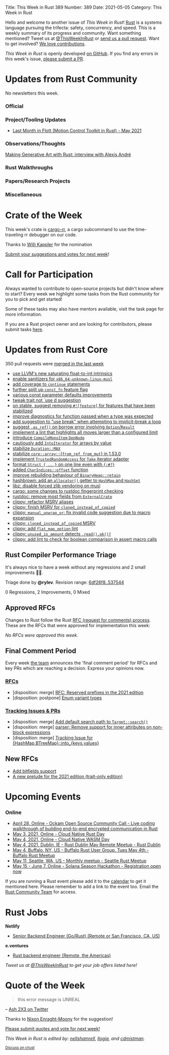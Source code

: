 Title: This Week in Rust 389
Number: 389
Date: 2021-05-05
Category: This Week in Rust

Hello and welcome to another issue of *This Week in Rust*!
[Rust](http://rust-lang.org) is a systems language pursuing the trifecta: safety, concurrency, and speed.
This is a weekly summary of its progress and community.
Want something mentioned? Tweet us at [@ThisWeekInRust](https://twitter.com/ThisWeekInRust) or [send us a pull request](https://github.com/rust-lang/this-week-in-rust).
Want to get involved? [We love contributions](https://github.com/rust-lang/rust/blob/master/CONTRIBUTING.md).

*This Week in Rust* is openly developed [on GitHub](https://github.com/rust-lang/this-week-in-rust).
If you find any errors in this week's issue, [please submit a PR](https://github.com/rust-lang/this-week-in-rust/pulls).

# Updates from Rust Community

No newsletters this week.

### Official

### Project/Tooling Updates

* [Last Month in Flott (Motion Control Toolkit in Rust) - May 2021](https://flott-motion.org/news/last-month-in-flott-may-2021/)

### Observations/Thoughts
[Making Generative Art with Rust: interview with Alexis André](https://blog.abor.dev/p/making-generative-art-with-rust)

### Rust Walkthroughs

### Papers/Research Projects

### Miscellaneous

# Crate of the Week

This week's crate is [cargo-rr](https://github.com/danielzfranklin/cargo-rr), a cargo subcommand to use the time-traveling rr debugger on our code.

Thanks to [Willi Kappler](https://users.rust-lang.org/t/crate-of-the-week/2704/905) for the nomination

[Submit your suggestions and votes for next week][submit_crate]!

[submit_crate]: https://users.rust-lang.org/t/crate-of-the-week/2704

# Call for Participation

Always wanted to contribute to open-source projects but didn't know where to start?
Every week we highlight some tasks from the Rust community for you to pick and get started!

Some of these tasks may also have mentors available, visit the task page for more information.

If you are a Rust project owner and are looking for contributors, please submit tasks [here][guidelines].

[guidelines]: https://users.rust-lang.org/t/twir-call-for-participation/4821

# Updates from Rust Core

350 pull requests were [merged in the last week][merged]

[merged]: https://github.com/search?q=is%3Apr+org%3Arust-lang+is%3Amerged+merged%3A2021-04-19..2021-04-26

* [use LLVM's new saturating float-to-int intrinsics](https://github.com/rust-lang/rust/pull/84339)
* [enable sanitizers for `x86_64-unknown-linux-musl`](https://github.com/rust-lang/rust/pull/84126)
* [add coverage to `continue` statements](https://github.com/rust-lang/rust/pull/84295)
* [further split up `const_fn` feature flag](https://github.com/rust-lang/rust/pull/84310)
* [various const parameter defaults improvements](https://github.com/rust-lang/rust/pull/84299)
* [tweak trait not `use d suggestion](https://github.com/rust-lang/rust/pull/84499)
* [on stable, suggest removing `#![feature]` for features that have been stabilized](https://github.com/rust-lang/rust/pull/83722)
* [improve diagnostics for function passed when a type was expected](https://github.com/rust-lang/rust/pull/84520)
* [add suggestion to "use break" when attempting to implicit-break a loop](https://github.com/rust-lang/rust/pull/84516)
* [suggest `.as_ref()` on borrow error involving `Option`/`Result`](https://github.com/rust-lang/rust/pull/84353)
* [implement a lint that highlights all moves larger than a configured limit](https://github.com/rust-lang/rust/pull/83519)
* [introduce `CompileMonoItem` `DepNode`](https://github.com/rust-lang/rust/pull/84123)
* [cautiously add `IntoIterator` for arrays by value](https://github.com/rust-lang/rust/pull/84147)
* [stabilize `Duration::MAX`](https://github.com/rust-lang/rust/pull/84120)
* [stabilize `core::array::`{`from_ref`, `from_mut`} in 1.53.0](https://github.com/rust-lang/rust/pull/84105)
* [implement `TrustedRandomAccess` for `Take` iterator adapter](https://github.com/rust-lang/rust/pull/83990)
* [format `Struct { .. }` on one line even with `{:#?}`](https://github.com/rust-lang/rust/pull/84390)
* [added `CharIndices::offset` function](https://github.com/rust-lang/rust/pull/82585)
* [improve rebuilding behaviour of `BinaryHeap::retain`](https://github.com/rust-lang/rust/pull/78681)
* [hashbrown: add an `allocator()` getter to `HashMap` and `HashSet`](https://github.com/rust-lang/hashbrown/pull/257)
* [libz: disable forced zlib vendoring on musl](https://github.com/rust-lang/libz-sys/pull/78)
* [cargo: some changes to rustdoc fingerprint checking](https://github.com/rust-lang/cargo/pull/9404)
* [rustdoc: remove most fields from `ExternalCrate`](https://github.com/rust-lang/rust/pull/84457)
* [clippy: refactor MSRV aliases](https://github.com/rust-lang/rust-clippy/pull/7137)
* [clippy: finish MSRV for `cloned_instead_of_copied`](https://github.com/rust-lang/rust-clippy/pull/7134)
* [clippy: `manual_unwrap_or`: fix invalid code suggestion due to macro expansion](https://github.com/rust-lang/rust-clippy/pull/7136)
* [clippy: `cloned_instead_of_copied` MSRV](https://github.com/rust-lang/rust-clippy/pull/7129)
* [clippy: add `flat_map_option` lint](https://github.com/rust-lang/rust-clippy/pull/7101)
* [clippy: `unused_io_amount` detects `.read().ok()?`](https://github.com/rust-lang/rust-clippy/pull/7100)
* [clippy: add lint to check for boolean comparison in assert macro calls](https://github.com/rust-lang/rust-clippy/pull/7083)

## Rust Compiler Performance Triage

It's always nice to have a week without any regressions and 2 small improvements 🎉🎉.

Triage done by **@rylev**.
Revision range: [6df26f8..537544](https://perf.rust-lang.org/?start=6df26f897cffb2d86880544bb451c6b5f8509b2d&end=537544b1061467ee4b74ef7f552fab3d513e5caf&absolute=false&stat=instructions%3Au)

0 Regressions, 2 Improvements, 0 Mixed

## Approved RFCs

Changes to Rust follow the Rust [RFC (request for comments) process](https://github.com/rust-lang/rfcs#rust-rfcs). These
are the RFCs that were approved for implementation this week:

*No RFCs were approved this week.*

## Final Comment Period

Every week [the team](https://www.rust-lang.org/team.html) announces the
'final comment period' for RFCs and key PRs which are reaching a
decision. Express your opinions now.

### [RFCs](https://github.com/rust-lang/rfcs/labels/final-comment-period)

* [disposition: merge] [RFC: Reserved prefixes in the 2021 edition](https://github.com/rust-lang/rfcs/pull/3101)
* [disposition: postpone] [Enum variant types](https://github.com/rust-lang/rfcs/pull/2593)

### [Tracking Issues & PRs](https://github.com/rust-lang/rust/labels/final-comment-period)

* [disposition: merge] [Add default search path to `Target::search()`](https://github.com/rust-lang/rust/pull/83800)
* [disposition: merge] [parser: Remove support for inner attributes on non-block expressions](https://github.com/rust-lang/rust/pull/83312)
* [disposition: merge] [Tracking Issue for {HashMap,BTreeMap}::into_{keys,values}](https://github.com/rust-lang/rust/issues/75294)

## New RFCs

* [Add bitfields support](https://github.com/rust-lang/rfcs/pull/3113)
* [A new prelude for the 2021 edition (trait-only edition)](https://github.com/rust-lang/rfcs/pull/3114)

# Upcoming Events

### Online
* [April 28, Online - Ockam Open Source Community Call - Live coding walkthrough of building end-to-end encrypted communication in Rust](https://github.com/ockam-network/ockam/discussions/1303)
* [May 3, 2021, Online - Cloud Native Rust Day](https://events.linuxfoundation.org/cloud-native-rust-day/)
* [May 4, 2021, Online - Cloud Native WASM Day](https://events.linuxfoundation.org/cloud-native-wasm-day/)
* [May 4, 2021, Dublin, IE - Rust Dublin May Remote Meetup - Rust Dublin](https://www.meetup.com/Rust-Dublin/events/277860218/)
* [May 4, Buffalo, NY, US - Buffalo Rust User Group, Tues May 4th - Buffalo Rust Meetup](https://www.meetup.com/Buffalo-Rust-Meetup/events/277402612/)
* [May 11, Seattle, WA, US - Monthly meetup - Seattle Rust Meetup](https://www.meetup.com/Seattle-Rust-Meetup/events/gskksrycchbpb/)
* [May 15 - June 7, Online - Solana Season Hackathon - Registration open now](https://twitter.com/solana/status/1387411221717176323?s=20)

If you are running a Rust event please add it to the [calendar] to get
it mentioned here. Please remember to add a link to the event too.
Email the [Rust Community Team][community] for access.

[calendar]: https://www.google.com/calendar/embed?src=apd9vmbc22egenmtu5l6c5jbfc%40group.calendar.google.com
[community]: mailto:community-team@rust-lang.org

# Rust Jobs

**Netlify**

  * [Senior Backend Engineer (Go/Rust) (Remote or San Francisco, CA, US)](https://boards.greenhouse.io/netlify/jobs/5054144002)

**e.ventures**

* [Rust backend engineer (Remote, the Americas)](https://old.reddit.com/r/rust/comments/mfstaz/official_rrust_whos_hiring_thread_for_jobseekers/gspq9v1/)

*Tweet us at [@ThisWeekInRust](https://twitter.com/ThisWeekInRust) to get your job offers listed here!*

# Quote of the Week

> this error message is UNREAL

– [Ash 2X3 on Twitter](https://twitter.com/ash2x3/status/1384986537167892483)

Thanks to [Nixon Enraght-Moony](https://users.rust-lang.org/t/twir-quote-of-the-week/328/1046) for the suggestion!

[Please submit quotes and vote for next week!](https://users.rust-lang.org/t/twir-quote-of-the-week/328)

*This Week in Rust is edited by: [nellshamrell](https://github.com/nellshamrell), [llogiq](https://github.com/llogiq), and [cdmistman](https://github.com/cdmistman).*

<small>[Discuss on r/rust](https://www.reddit.com/r/rust/comments/k5nsab/this_week_in_rust_367/)</small>
